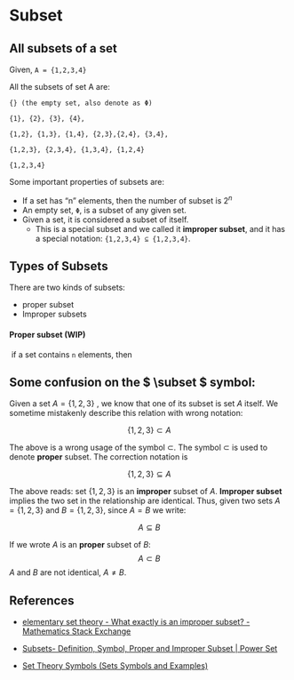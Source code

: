 # Subset



## All subsets of a set

Given, `A = {1,2,3,4}`

All the subsets of set A are:

``` 
{} (the empty set, also denote as Φ)

{1}, {2}, {3}, {4},

{1,2}, {1,3}, {1,4}, {2,3},{2,4}, {3,4},

{1,2,3}, {2,3,4}, {1,3,4}, {1,2,4}

{1,2,3,4}
```



Some important properties of subsets are: 

- If a set has “n” elements, then the number of subset is $2^n$
- An empty set, `Φ`, is a subset of any given set.
- Given a set, it is considered a subset of itself.
  - This is a special subset and we called it **improper subset**, and it has a special notation: `{1,2,3,4} ⊆ {1,2,3,4}`.



## Types of Subsets

There are two kinds of subsets: 

- proper subset
- Improper subsets

#### Proper subset (WIP)

​	if a set contains `n` elements, then 



## Some confusion on the $ \subset $ symbol:

Given a set  $A =\lbrace1,2,3\rbrace$​ ,  we know that one of its subset is set $A$ itself.  We sometime mistakenly describe this relation with wrong notation:

$$
\lbrace 1,2,3 \rbrace \subset A
$$

The above is a wrong usage of the symbol  $\subset$.  The symbol  $\subset$  is used to denote **proper** subset.  The correction notation is

$$
\lbrace 1,2,3 \rbrace \subseteq A
$$

The above reads:  set $\lbrace 1,2,3 \rbrace$​ is an **improper** subset of $A$.  **Improper subset** implies the two set in the relationship are identical.  Thus, given two sets $A =\lbrace 1,2,3\rbrace$​  and  $B =\lbrace 1,2,3\rbrace$​,  since $A = B$  we write: 

$$
A \subseteq B
$$

If we wrote $A$ is an **proper** subset of $B$:
$$
A \subset B
$$
$A$ and $B$ are not identical, $A \neq B$.



## References 

- [elementary set theory - What exactly is an improper subset? - Mathematics Stack Exchange](https://math.stackexchange.com/questions/2370884/what-exactly-is-an-improper-subset) 

- [Subsets- Definition, Symbol, Proper and Improper Subset | Power Set](https://byjus.com/maths/subsets/)
-  [Set Theory Symbols (Sets Symbols and Examples)](https://byjus.com/maths/set-theory-symbols/) 
